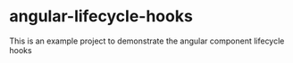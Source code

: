 # angular-lifecycle-hooks
This is an example project to demonstrate the angular component lifecycle hooks
